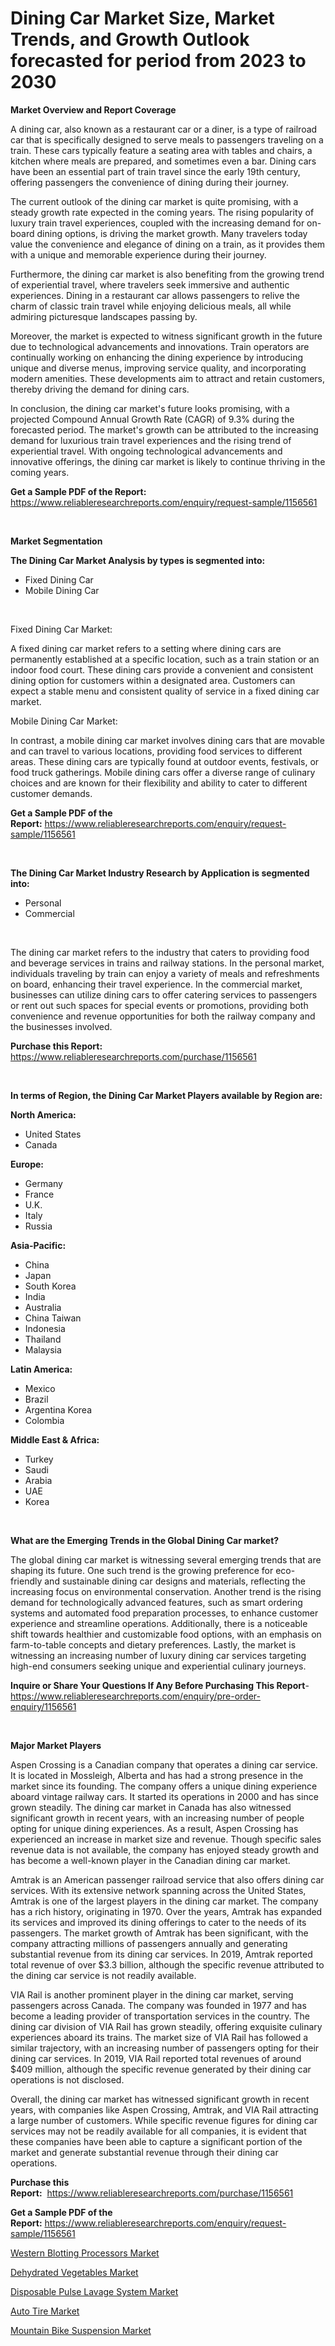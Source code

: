 <p><h1>Dining Car Market Size, Market Trends, and Growth Outlook forecasted for period from 2023 to 2030</h1></p><p><strong>Market Overview and Report Coverage</strong></p>
<p><p>A dining car, also known as a restaurant car or a diner, is a type of railroad car that is specifically designed to serve meals to passengers traveling on a train. These cars typically feature a seating area with tables and chairs, a kitchen where meals are prepared, and sometimes even a bar. Dining cars have been an essential part of train travel since the early 19th century, offering passengers the convenience of dining during their journey.</p><p>The current outlook of the dining car market is quite promising, with a steady growth rate expected in the coming years. The rising popularity of luxury train travel experiences, coupled with the increasing demand for on-board dining options, is driving the market growth. Many travelers today value the convenience and elegance of dining on a train, as it provides them with a unique and memorable experience during their journey.</p><p>Furthermore, the dining car market is also benefiting from the growing trend of experiential travel, where travelers seek immersive and authentic experiences. Dining in a restaurant car allows passengers to relive the charm of classic train travel while enjoying delicious meals, all while admiring picturesque landscapes passing by.</p><p>Moreover, the market is expected to witness significant growth in the future due to technological advancements and innovations. Train operators are continually working on enhancing the dining experience by introducing unique and diverse menus, improving service quality, and incorporating modern amenities. These developments aim to attract and retain customers, thereby driving the demand for dining cars.</p><p>In conclusion, the dining car market's future looks promising, with a projected Compound Annual Growth Rate (CAGR) of 9.3% during the forecasted period. The market's growth can be attributed to the increasing demand for luxurious train travel experiences and the rising trend of experiential travel. With ongoing technological advancements and innovative offerings, the dining car market is likely to continue thriving in the coming years.</p></p>
<p><strong>Get a Sample PDF of the Report:</strong> <a href="https://www.reliableresearchreports.com/enquiry/request-sample/1156561">https://www.reliableresearchreports.com/enquiry/request-sample/1156561</a></p>
<p>&nbsp;</p>
<p><strong>Market Segmentation</strong></p>
<p><strong>The Dining Car Market Analysis by types is segmented into:</strong></p>
<p><ul><li>Fixed Dining Car</li><li>Mobile Dining Car</li></ul></p>
<p>&nbsp;</p>
<p><p>Fixed Dining Car Market:</p><p>A fixed dining car market refers to a setting where dining cars are permanently established at a specific location, such as a train station or an indoor food court. These dining cars provide a convenient and consistent dining option for customers within a designated area. Customers can expect a stable menu and consistent quality of service in a fixed dining car market.</p><p>Mobile Dining Car Market:</p><p>In contrast, a mobile dining car market involves dining cars that are movable and can travel to various locations, providing food services to different areas. These dining cars are typically found at outdoor events, festivals, or food truck gatherings. Mobile dining cars offer a diverse range of culinary choices and are known for their flexibility and ability to cater to different customer demands.</p></p>
<p><strong>Get a Sample PDF of the Report:</strong>&nbsp;<a href="https://www.reliableresearchreports.com/enquiry/request-sample/1156561">https://www.reliableresearchreports.com/enquiry/request-sample/1156561</a></p>
<p>&nbsp;</p>
<p><strong>The Dining Car Market Industry Research by Application is segmented into:</strong></p>
<p><ul><li>Personal</li><li>Commercial</li></ul></p>
<p>&nbsp;</p>
<p><p>The dining car market refers to the industry that caters to providing food and beverage services in trains and railway stations. In the personal market, individuals traveling by train can enjoy a variety of meals and refreshments on board, enhancing their travel experience. In the commercial market, businesses can utilize dining cars to offer catering services to passengers or rent out such spaces for special events or promotions, providing both convenience and revenue opportunities for both the railway company and the businesses involved.</p></p>
<p><strong>Purchase this Report:</strong>&nbsp; <a href="https://www.reliableresearchreports.com/purchase/1156561">https://www.reliableresearchreports.com/purchase/1156561</a></p>
<p>&nbsp;</p>
<p><strong>In terms of Region, the Dining Car Market Players available by Region are:</strong></p>
<p>
    <p> <strong> North America: </strong>
        <ul>
            <li>United States</li>
            <li>Canada</li>
        </ul>
        </p> 
    <p> <strong> Europe: </strong>
        <ul>
            <li>Germany</li>
            <li>France</li>
            <li>U.K.</li>
            <li>Italy</li>
            <li>Russia</li>
        </ul>
        </p> 
    <p> <strong> Asia-Pacific: </strong>
        <ul>
            <li>China</li>
            <li>Japan</li>
            <li>South Korea</li>
            <li>India</li>
            <li>Australia</li>
            <li>China Taiwan</li>
            <li>Indonesia</li>
            <li>Thailand</li>
            <li>Malaysia</li>
        </ul>
        </p> 
    <p> <strong> Latin America: </strong>
        <ul>
            <li>Mexico</li>
            <li>Brazil</li>
            <li>Argentina Korea</li>
            <li>Colombia</li>
        </ul>
        </p> 
    <p> <strong> Middle East & Africa: </strong>
        <ul>
            <li>Turkey</li>
            <li>Saudi</li>
            <li>Arabia</li>
            <li>UAE</li>
            <li>Korea</li>
        </ul>
    </p>
    </p>
<p>&nbsp;</p>
<p><strong>What are the Emerging Trends in the Global Dining Car market?</strong></p>
<p><p>The global dining car market is witnessing several emerging trends that are shaping its future. One such trend is the growing preference for eco-friendly and sustainable dining car designs and materials, reflecting the increasing focus on environmental conservation. Another trend is the rising demand for technologically advanced features, such as smart ordering systems and automated food preparation processes, to enhance customer experience and streamline operations. Additionally, there is a noticeable shift towards healthier and customizable food options, with an emphasis on farm-to-table concepts and dietary preferences. Lastly, the market is witnessing an increasing number of luxury dining car services targeting high-end consumers seeking unique and experiential culinary journeys.</p></p>
<p><strong>Inquire or Share Your Questions If Any Before Purchasing This Report</strong>- <a href="https://www.reliableresearchreports.com/enquiry/pre-order-enquiry/1156561">https://www.reliableresearchreports.com/enquiry/pre-order-enquiry/1156561</a></p>
<p>&nbsp;</p>
<p><strong>Major Market Players</strong></p>
<p><p>Aspen Crossing is a Canadian company that operates a dining car service. It is located in Mossleigh, Alberta and has had a strong presence in the market since its founding. The company offers a unique dining experience aboard vintage railway cars. It started its operations in 2000 and has since grown steadily. The dining car market in Canada has also witnessed significant growth in recent years, with an increasing number of people opting for unique dining experiences. As a result, Aspen Crossing has experienced an increase in market size and revenue. Though specific sales revenue data is not available, the company has enjoyed steady growth and has become a well-known player in the Canadian dining car market.</p><p>Amtrak is an American passenger railroad service that also offers dining car services. With its extensive network spanning across the United States, Amtrak is one of the largest players in the dining car market. The company has a rich history, originating in 1970. Over the years, Amtrak has expanded its services and improved its dining offerings to cater to the needs of its passengers. The market growth of Amtrak has been significant, with the company attracting millions of passengers annually and generating substantial revenue from its dining car services. In 2019, Amtrak reported total revenue of over $3.3 billion, although the specific revenue attributed to the dining car service is not readily available.</p><p>VIA Rail is another prominent player in the dining car market, serving passengers across Canada. The company was founded in 1977 and has become a leading provider of transportation services in the country. The dining car division of VIA Rail has grown steadily, offering exquisite culinary experiences aboard its trains. The market size of VIA Rail has followed a similar trajectory, with an increasing number of passengers opting for their dining car services. In 2019, VIA Rail reported total revenues of around $409 million, although the specific revenue generated by their dining car operations is not disclosed.</p><p>Overall, the dining car market has witnessed significant growth in recent years, with companies like Aspen Crossing, Amtrak, and VIA Rail attracting a large number of customers. While specific revenue figures for dining car services may not be readily available for all companies, it is evident that these companies have been able to capture a significant portion of the market and generate substantial revenue through their dining car operations.</p></p>
<p><strong>Purchase this Report:</strong>&nbsp;&nbsp;<a href="https://www.reliableresearchreports.com/purchase/1156561">https://www.reliableresearchreports.com/purchase/1156561</a></p>
<p></p>
<p><strong>Get a Sample PDF of the Report:</strong>&nbsp;<a href="https://www.reliableresearchreports.com/enquiry/request-sample/1156561">https://www.reliableresearchreports.com/enquiry/request-sample/1156561</a></p>
<p><p><a href="https://medium.com/@lauryframi644/western-blotting-processors-market-size-market-outlook-and-market-forecast-2023-to-2030-d47ad191186c">Western Blotting Processors Market</a></p><p><a href="https://medium.com/@loretashyti01/dehydrated-vegetables-market-competitive-analysis-market-trends-and-forecast-to-2030-cd64f80b6e6f">Dehydrated Vegetables Market</a></p><p><a href="https://www.linkedin.com/pulse/disposable-pulse-lavage-system-market-size-2023-2030-sfadf/">Disposable Pulse Lavage System Market</a></p><p><a href="https://github.com/aliciawhite5576/Market-Research-Report-List-1/blob/main/auto-tire-market.md">Auto Tire Market</a></p><p><a href="https://github.com/provorikovar/Market-Research-Report-List-1/blob/main/mountain-bike-suspension-market.md">Mountain Bike Suspension Market</a></p></p>